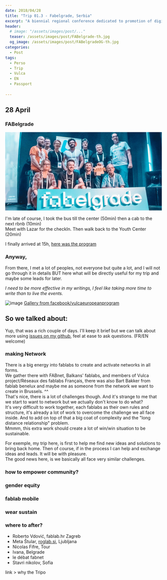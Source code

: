```yaml
---
date: 2018/04/28
title: "Trip 01.3 - Fabelgrade, Serbia"
excerpt: "A biennial regional conference dedicated to promotion of digital fabrication and fab lab concept"
header:
  # image: "/assets/images/post/..."
  teaser: /assets/images/post/FABelgrade-th.jpg
  og_image: /assets/images/post/FABelgradeOG-th.jpg
categories:
  - Post
tags:
  - Perso
  - Trip
  - Vulca
  - EN
  - Passport

---
```


## 28 April
### FABelgrade

![teamFab](/assets/images/post/FABelgradeOG-th.jpg)

I'm late of course, I took the bus till the center (50min) then a cab to the next rbnb (10min)   
Meet with Lazar for the checkIn. Then walk back to the Youth Center (20min)  

I finally arrived at 15h, [here was the program](http://www.fabelgrade.io/program/)

### Anyway,
From there, I met a lot of peoples, not everyone but quite a lot, and I will not go through it in details BUT here what will be directly useful for my trip and maybe some leads for later.  

_I need to be more effective in my writings, I feel like taking more time to write than to live the events._  

![image](https://user-images.githubusercontent.com/12049360/39641649-500f907a-4fcf-11e8-9c99-34f5a763d022.png)
[Gallery from facebook/vulcaeuropeanprogram](https://www.facebook.com/pg/vulcaeuropeanprogram/photos/?tab=album&album_id=1836320319721653)

## So we talked about:
Yup, that was a rich couple of days. I'll keep it brief but we can talk about more using [issues on my github](https://github.com/nicolasdb/nicolasdb.github.io/issues/), feel at ease to ask questions. (FR/EN welcome)
### making Network
There is a big energy into fablabs to create and activate networks in all forms.  
We gather there with FABnet, Balkans' fablabs, and members of Vulca project/Réseaux des fablabs Français, there was also Bart Bakker from fablab benelux and maybe me as someone from the network we want to create in Brussels. ^^  
That's nice, there is a lot of challenges though. And it's strange to me that we start to want to network but we actually don't know to do what?  
It's very difficult to work together, each fablabs as their own rules and structure, it's already a lot of work to overcome the challenge we all face inside. And to add on top of that a big coat of complexity and the "long distance relationship" problem.   
Mmmm, this extra work should create a lot of win/win situation to be sustainable.  

For exemple, my trip here, is first to help me find new ideas and solutions to bring back home. Then of course, if in the process I can help and exchange ideas and leads. It will be with pleasure.  
The good news here, is we basically all face very similar challenges.

### how to empower community?
### gender equity
### fablab mobile
### wear sustain
### where to after?

- Roberto Vdović, fablab.hr  Zagreb
- Meta Štular, [roglab.si](http://roglab.si/en), Ljubljana
- Nicolas Fifre, Tour
- Ivana, Belgrade
- le débat fabnet
- Stavri nikolov, Sofia






















link > why the Tripo
